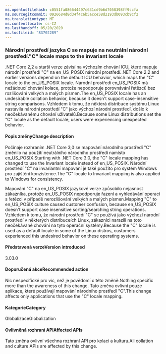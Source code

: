 ```yaml
---
ms.openlocfilehash: c0551fa086644497c631cd9b6d7058398ff9ccfa
ms.sourcegitcommit: 0926684d8d34f4c6b5acce58d2193db093cb9cf2
ms.translationtype: MT
ms.contentlocale: cs-CZ
ms.lasthandoff: 05/20/2020
ms.locfileid: "83702289"
---
```

### <a name="c-locale-maps-to-the-invariant-locale"></a><span data-ttu-id="e75a4-101">Národní prostředí jazyka C se mapuje na neutrální národní prostředí.</span><span class="sxs-lookup"><span data-stu-id="e75a4-101">"C" locale maps to the invariant locale</span></span>

<span data-ttu-id="e75a4-102">.NET Core 2,2 a starší verze závisí na výchozím chování ICU, které mapuje národní prostředí "C" na en_US_POSIX národní prostředí.</span><span class="sxs-lookup"><span data-stu-id="e75a4-102">.NET Core 2.2 and earlier versions depend on the default ICU behavior, which maps the "C" locale to the en_US_POSIX locale.</span></span> <span data-ttu-id="e75a4-103">Národní prostředí en_US_POSIX má nežádoucí chování kolace, protože nepodporuje porovnávání řetězců bez rozlišování velkých a malých písmen.</span><span class="sxs-lookup"><span data-stu-id="e75a4-103">The en_US_POSIX locale has an undesirable collation behavior, because it doesn't support case-insensitive string comparisons.</span></span> <span data-ttu-id="e75a4-104">Vzhledem k tomu, že některá distribuce systému Linux nastavila národní prostředí "C" jako výchozí národní prostředí, došlo k neočekávanému chování uživatelů.</span><span class="sxs-lookup"><span data-stu-id="e75a4-104">Because some Linux distributions set the "C" locale as the default locale, users were experiencing unexpected behavior.</span></span>

#### <a name="change-description"></a><span data-ttu-id="e75a4-105">Popis změny</span><span class="sxs-lookup"><span data-stu-id="e75a4-105">Change description</span></span>

<span data-ttu-id="e75a4-106">Počínaje rozhraním .NET Core 3,0 se mapování národního prostředí "C" změnilo na použití neutrálního národního prostředí namísto en_US_POSIX.</span><span class="sxs-lookup"><span data-stu-id="e75a4-106">Starting with .NET Core 3.0, the "C" locale mapping has changed to use the Invariant locale instead of en_US_POSIX.</span></span> <span data-ttu-id="e75a4-107">Národní prostředí "C" na invariantní mapování je také použito pro systém Windows pro zajištění konzistence.</span><span class="sxs-lookup"><span data-stu-id="e75a4-107">The "C" locale to Invariant mapping is also applied to Windows for consistency.</span></span>

<span data-ttu-id="e75a4-108">Mapování "C" na en_US_POSIX jazykové verze způsobilo nejasnost zákazníka, protože en_US_POSIX nepodporuje řazení a vyhledávání operací s řetězci v případě nerozlišování velkých a malých písmen.</span><span class="sxs-lookup"><span data-stu-id="e75a4-108">Mapping "C" to en_US_POSIX culture caused customer confusion, because en_US_POSIX doesn't support case insensitive sorting/searching string operations.</span></span> <span data-ttu-id="e75a4-109">Vzhledem k tomu, že národní prostředí "C" se používá jako výchozí národní prostředí v některých distribuceích Linux, zákazníci narazili na toto neočekávané chování na tyto operační systémy.</span><span class="sxs-lookup"><span data-stu-id="e75a4-109">Because the "C" locale is used as a default locale in some of the Linux distros, customers experienced this undesired behavior on these operating systems.</span></span>

#### <a name="version-introduced"></a><span data-ttu-id="e75a4-110">Představená verze</span><span class="sxs-lookup"><span data-stu-id="e75a4-110">Version introduced</span></span>

<span data-ttu-id="e75a4-111">3.0</span><span class="sxs-lookup"><span data-stu-id="e75a4-111">3.0</span></span>

#### <a name="recommended-action"></a><span data-ttu-id="e75a4-112">Doporučená akce</span><span class="sxs-lookup"><span data-stu-id="e75a4-112">Recommended action</span></span>

<span data-ttu-id="e75a4-113">Nic nespecifické pro víc, než je povědomí o této změně.</span><span class="sxs-lookup"><span data-stu-id="e75a4-113">Nothing specific more than the awareness of this change.</span></span> <span data-ttu-id="e75a4-114">Tato změna ovlivní pouze aplikace, které používají mapování národního prostředí "C".</span><span class="sxs-lookup"><span data-stu-id="e75a4-114">This change affects only applications that use the "C" locale mapping.</span></span>

#### <a name="category"></a><span data-ttu-id="e75a4-115">Kategorie</span><span class="sxs-lookup"><span data-stu-id="e75a4-115">Category</span></span>

<span data-ttu-id="e75a4-116">Globalizace</span><span class="sxs-lookup"><span data-stu-id="e75a4-116">Globalization</span></span>

#### <a name="affected-apis"></a><span data-ttu-id="e75a4-117">Ovlivněná rozhraní API</span><span class="sxs-lookup"><span data-stu-id="e75a4-117">Affected APIs</span></span>

<span data-ttu-id="e75a4-118">Tato změna ovlivní všechna rozhraní API pro kolaci a kulturu.</span><span class="sxs-lookup"><span data-stu-id="e75a4-118">All collation and culture APIs are affected by this change.</span></span>

<!--

#### Affected APIs

-->
